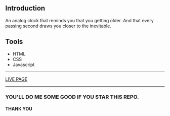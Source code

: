 ## Introduction
An analog clock that reminds you that you getting older.
And that every passing second draws you closer to the inevitable.

## Tools
* HTML
* CSS
* Javascript

___
[LIVE PAGE](https://clock-orcin.vercel.app/)
___

### YOU'LL DO ME SOME GOOD IF YOU STAR THIS REPO.
####  THANK YOU
